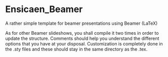 # Ensicaen_Beamer
A rather simple template for beamer presentations using Beamer (LaTeX)

As for  other Beamer  slideshows, you  shall compile  it two  times in
order to update the structure. Comments should help you understand the
different options  that you have  at your disposal.   Customization is
completely done  in the .sty files  and these should stay  in the same
directory as the .tex.
